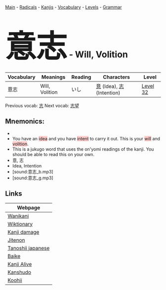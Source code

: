 <style> bigfont {font-size: 100px}</style>
[Main](../README.md) -
[Radicals](../radicals.md) -
[Kanjis](../kanjis.md) -
[Vocabulary](../vocabulary.md) -
[Levels](../levels.md) -
[Grammar](../grammar.md)
# <bigfont> 意志</bigfont> - Will, Volition 

| Vocabulary | Meanings | Reading | Characters | Level |
| --- | --- | --- | --- | --- |
| 意志 | Will, Volition | いし |  [意](../kanjis/意.md) (Idea), [志](../kanjis/志.md) (Intention) | [Level 32](../levels/wk_level32.md) |

Previous vocab: [志](志.md) Next vocab: [志望](志望.md) 

## Mnemonics:

* 
* You have an <span style="background-color:#ffcccb"> idea</span> and you have <span style="background-color:#ffcccb"> intent</span> to carry it out. This is your <span style="background-color:#ffcccb"> will</span> and <span style="background-color:#ffcccb"> volition</span>.
* This is a jukugo word that uses the on'yomi readings of the kanji. You should be able to read this on your own.
* 意, 志
* Idea, Intention
* [sound:意志_b.mp3]
* [sound:意志_g.mp3]


## Links 

| Webpage |
| --- |
| [Wanikani          ](https://www.wanikani.com/kanji/意志) |
| [Wiktionary        ](https://en.wiktionary.org/wiki/意志) |
| [Kanji damage      ](http://www.kanjidamage.com/kanji/search?utf8=✓&q=意志) |
| [Jitenon           ](https://jitenon.com/kanji/意志) |
| [Tanoshii japanese ](https://www.tanoshiijapanese.com/dictionary/kanji.cfm?k=意志) |
| [Baike             ](https://baike.baidu.com/item/意志) |
| [Kanji Alive       ](https://app.kanjialive.com/意志) |
| [Kanshudo          ](https://www.kanshudo.com/searchmn?q=意志) |
| [Koohii            ](https://kanji.koohii.com/study/kanji/意志) |

